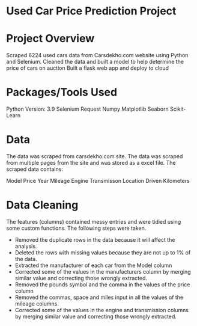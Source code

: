 # Used Car Price Prediction Project

# Project Overview

Scraped 6224 used cars data from Carsdekho.com website using Python and Selenium.
Cleaned the data and built a model to help determine the price of cars on auction
Built a flask web app and deploy to cloud
# Packages/Tools Used
Python Version: 3.9
Selenium
Request
Numpy
Matplotlib
Seaborn
Scikit-Learn
# Data
The data was scraped from carsdekho.com site. The data was scraped from multiple pages from the site and was stored as a excel file. The scraped data contains:

Model
Price
Year
Mileage
Engine
Transmisson
Location
Driven Kilometers

# Data Cleaning
The features (columns) contained messy entries and were tidied using some custom functions. The following steps were taken.

- Removed the duplicate rows in the data because it will affect the analysis.
- Deleted the rows with missing values because they are not up to 1% of the data.
- Extracted the manufacturer of each car from the Model column
- Corrected some of the values in the manufacturers column by merging similar value and correcting those wrongly extracted.
- Removed the pounds symbol and the comma in the values of the price column
- Removed the commas, space and miles input in all the values of the mileage columns.
- Corrected some of the values in the engine and transmission columns by merging similar value and correcting those wrongly extracted.
